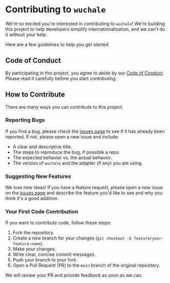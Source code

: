 # Contributing to `wuchale`

We're so excited you're interested in contributing to `wuchale`! We're building this project to help developers simplify internationalization, and we can't do it without your help.

Here are a few guidelines to help you get started.

## Code of Conduct

By participating in this project, you agree to abide by our [Code of Conduct](https://github.com/wuchalejs/wuchale/blob/main/CODE_OF_CONDUCT.md). Please read it carefully before you start contributing.

## How to Contribute

There are many ways you can contribute to this project.

### Reporting Bugs

If you find a bug, please check the [issues page](https://github.com/wuchalejs/wuchale/issues) to see if it has already been reported. If not, please open a new issue and include:
* A clear and descriptive title.
* The steps to reproduce the bug, if possible a repo.
* The expected behavior vs. the actual behavior.
* The version of `wuchale` and the adapter (if any) you are using.

### Suggesting New Features

We love new ideas! If you have a feature request, please open a new issue on the [issues page](https://github.com/wuchalejs/wuchale/issues) and describe the feature you'd like to see and why you think it's a good addition.

### Your First Code Contribution

If you want to contribute code, follow these steps:

1.  Fork the repository.
2.  Create a new branch for your changes (`git checkout -b feature/your-feature-name`).
3.  Make your changes.
4.  Write clear, concise commit messages.
5.  Push your branch to your fork.
6.  Open a Pull Request (PR) to the `main` branch of the original repository.

We will review your PR and provide feedback as soon as we can.
